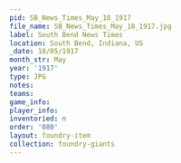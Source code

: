 ```yaml
---
pid: SB_News_Times_May_18_1917
file_name: SB_News_Times_May_18_1917.jpg
label: South Bend News Times
location: South Bend, Indiana, US
_date: 18/05/1917
month_str: May
year: '1917'
type: JPG
notes: 
teams: 
game_info: 
player_info: 
inventoried: n
order: '080'
layout: foundry-item
collection: foundry-giants
---
```

